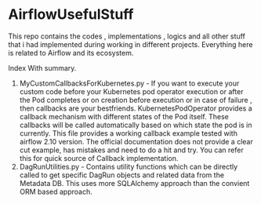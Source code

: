 # AirflowUsefulStuff
This repo contains the codes , implementations , logics and all other stuff that i had implemented during working in different projects. Everything here is related to Airflow and its ecosystem.

Index With summary.
1) MyCustomCallbacksForKubernetes.py - If you want to execute your custom code before your Kubernetes pod operator execution or after the Pod completes or on creation before execution or in case of failure , then                                           callbacks are your bestfriends. KubernetesPodOperator provides a callback mechanism with different states of the Pod itself. These callbacks will be called automatically based                                         on which state the pod is in currently. This file provides a working callback example tested with airflow 2.10 version. The official documentation does not provide a clear cut                                         example, has mistakes and need to do a hit and try. You can refer this for quick source of Callback implementation.
2) DagRunUtilities.py - Contains utility functions which can be directly called to get specific DagRun objects and related data from the Metadata DB. This uses more SQLAlchemy approach than the convient ORM based                            approach.

